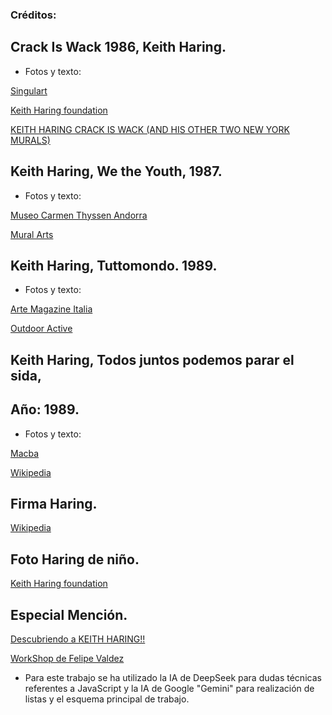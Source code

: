 ### Créditos:

## Crack Is Wack 1986, Keith Haring. 

- Fotos y texto:

[Singulart](https://www.singulart.com/blog/es/2024/07/10/el-crack-es-loco-por-keith-haring/#:~:text=No%20es%20un%20mural%20en,handball%20en%20Harlem%2C%20Nueva%20York.)

[Keith Haring foundation](https://www.haring.com)

[KEITH HARING CRACK IS WACK (AND HIS OTHER TWO NEW YORK MURALS)](https://www.youtube.com/watch?v=JPIFlFGB9L8)


## Keith Haring, We the Youth, 1987.

- Fotos y texto:

[Museo Carmen Thyssen Andorra](https://museucarmenthyssenandorra.ad/es/las-obras-urbanas-mas-famosas-panorama-artistico-contemporaneo/)

[Mural Arts](https://muralarts.org/artworks/we-the-youth/)

## Keith Haring, Tuttomondo. 1989.

- Fotos y texto:

[Arte Magazine Italia](https://artemagazine.it/tuttomondo-di-keith-haring-analisi-diagnostiche-sul-murale-di-pisa/)

[Outdoor Active](https://www.outdooractive.com/es/poi/provinz-pisa/tuttomondo-de-keith-haring/804229672/)


## Keith Haring, Todos juntos podemos parar el sida, 
## Año: 1989.

- Fotos y texto:

[Macba](https://www.macba.cat/es/obra/r1465-todos-juntos-podemos-parar-el-sida/)

[Wikipedia](https://en.wikipedia.org/wiki/Todos_Juntos_Podemos_Parar_el_SIDA)

## Firma Haring.

[Wikipedia](https://es.wikipedia.org/wiki/Keith_Haring)

## Foto Haring de niño.

[Keith Haring foundation](https://www.haring.com)

## Especial Mención.

[Descubriendo a KEITH HARING!!](https://www.youtube.com/watch?v=w0TPULDDqDc)


[WorkShop de Felipe Valdez](https://felipevaldez.com/storytelling_maplibre_workshop/)

- Para este trabajo se ha utilizado la IA de DeepSeek para dudas técnicas referentes a JavaScript y la IA de Google "Gemini" para realización de listas y el esquema principal de trabajo.

